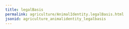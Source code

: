 ```yaml
---
title: legalBasis
permalink: agriculture/AnimalIdentity.legalBasis.html
jsonid: agriculture_animalidentity_legalbasis
---
```


